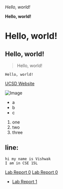 *Hello, world!*

**Hello, world!**
# Hello, world!
## Hello, world!
> Hello, world!

`Hello, world!`

[UCSD Website](https://ucsd.edu/)

![Image](https://upload.wikimedia.org/wikipedia/en/thumb/4/44/University_of_California%2C_San_Diego_seal.svg/1200px-University_of_California%2C_San_Diego_seal.svg.png)

* a
* b
* c

1. one
2. two
3. three

line:
---

```
hi my name is Vishwak
I am in CSE 15L
```
[Lab Report 0](lab-report-1-week-0.html)
[Lab Report 0](https://vpabba03.github.io/cse15l-lab-reports/lab-report-1-week-0.html)


* [Lab Report 1](https://vpabba03.github.io/cse15l-lab-reports/lab-report-1/lab-report-1-week-1.html)

